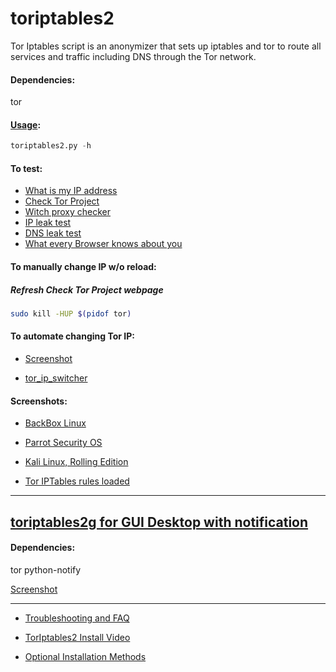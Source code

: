 # toriptables2

Tor Iptables script is an anonymizer that sets up iptables and tor to route all services and traffic including DNS through the Tor network.

#### Dependencies:
tor

#### [Usage](https://drive.google.com/open?id=0B79r4wTVj-CZVy10Ujg5Vjl5WFk):
```python
toriptables2.py -h
```
#### To test:
* [What is my IP address](http://whatismyipaddress.com)
* [Check Tor Project](https://check.torproject.org)
* [Witch proxy checker](http://witch.valdikss.org.ru)
* [IP leak test](http://www.doileak.com/)
* [DNS leak test](http://dnsleaktest.com)
* [What every Browser knows about you](http://webkay.robinlinus.com/)


#### To manually change IP w/o reload:
##### Refresh Check Tor Project webpage
```bash
sudo kill -HUP $(pidof tor)
```
#### To automate changing Tor IP:
* [Screenshot](https://drive.google.com/open?id=0B79r4wTVj-CZOGJadlBtWWxPWFk)

* [tor_ip_switcher](https://github.com/ruped24/tor_ip_switcher#tor_ip_switcher)

#### Screenshots:
* [BackBox Linux](https://drive.google.com/open?id=0B79r4wTVj-CZQ1ZBeG0xdHFiN0k)

* [Parrot Security OS](http://bit.ly/2b6IjNP)

* [Kali Linux, Rolling Edition](http://bit.ly/1otCXOn)

* [Tor IPTables rules loaded](http://bit.ly/1NjmDLn)

---
## [toriptables2g for GUI Desktop with notification](https://bitbucket.org/ruped24/toriptables2g/src)
#### Dependencies:
tor python-notify

[Screenshot](http://bit.ly/2bJO9WA)

---
* [Troubleshooting and FAQ](https://github.com/ruped24/toriptables2/wiki/Troubleshooting)

* [TorIptables2 Install Video](https://www.youtube.com/watch?v=3mEpnzY5ZZo)

* [Optional Installation Methods](https://github.com/ruped24/toriptables2/wiki/Optional-Installation-methods-for-toriptables2.py)

